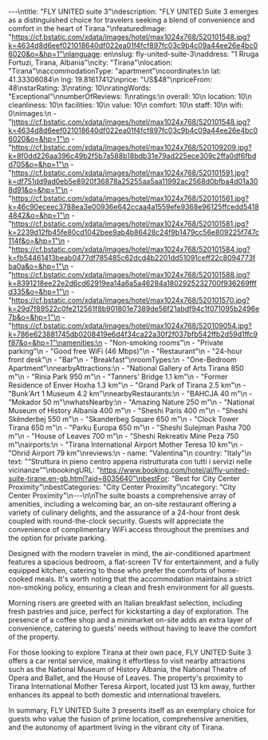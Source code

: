 ---\ntitle: "FLY UNITED suite 3"\ndescription: "FLY UNITED Suite 3 emerges as a distinguished choice for travelers seeking a blend of convenience and comfort in the heart of Tirana."\nfeaturedImage: "https://cf.bstatic.com/xdata/images/hotel/max1024x768/520101548.jpg?k=4634d8d6eef021018640df022ea01f4fcf897fc03c9b4c09a44ee26e4bc06020&o=&hp=1"\nlanguage: en\nslug: fly-united-suite-3\naddress: "1 Rruga Fortuzi, Tirana, Albania"\ncity: "Tirana"\nlocation: "Tirana"\naccommodationType: "apartment"\ncoordinates:\n  lat: 41.33306084\n  lng: 19.81617412\nprice: "US$48"\npriceFrom: 48\nstarRating: 3\nrating: 10\nratingWords: "Exceptional"\nnumberOfReviews: 1\nratings:\n  overall: 10\n  location: 10\n  cleanliness: 10\n  facilities: 10\n  value: 10\n  comfort: 10\n  staff: 10\n  wifi: 0\nimages:\n  - "https://cf.bstatic.com/xdata/images/hotel/max1024x768/520101548.jpg?k=4634d8d6eef021018640df022ea01f4fcf897fc03c9b4c09a44ee26e4bc06020&o=&hp=1"\n  - "https://cf.bstatic.com/xdata/images/hotel/max1024x768/520109209.jpg?k=8f0dd226aa396c49b2f5b7a588b18bdb31e79ad225ece309c2ffa0df6fbdd705&o=&hp=1"\n  - "https://cf.bstatic.com/xdata/images/hotel/max1024x768/520101591.jpg?k=df751dd9ad0eb5e8920f36878a25255aa5aa11992ac2568d0bfba4d01a308d91&o=&hp=1"\n  - "https://cf.bstatic.com/xdata/images/hotel/max1024x768/520101561.jpg?k=46c90eceec3788ea3e00936e642ccaa4a1559efe9368e96125ffcedd54184842&o=&hp=1"\n  - "https://cf.bstatic.com/xdata/images/hotel/max1024x768/520101581.jpg?k=2239d12fb45fe80cd1042bee9ab4b86428c24f9b1479cc56e809225f747c114f&o=&hp=1"\n  - "https://cf.bstatic.com/xdata/images/hotel/max1024x768/520101584.jpg?k=fb54461413beab0477df785485c62dcd4b2201dd51091ceff22c8094773fba0a&o=&hp=1"\n  - "https://cf.bstatic.com/xdata/images/hotel/max1024x768/520101588.jpg?k=8391218ee22e2d6cd62919ea14a6a5a46284a1802925232700f936269fffd335&o=&hp=1"\n  - "https://cf.bstatic.com/xdata/images/hotel/max1024x768/520101570.jpg?k=29d7f89522c0fe212561f8b901801e7389de56f21abdf94c1f071095b2496e7b&o=&hp=1"\n  - "https://cf.bstatic.com/xdata/images/hotel/max1024x768/520109054.jpg?k=786e623881745db0208419e6d4f34ca22a30f2f037bfb542ffb2d59d1ffc9f87&o=&hp=1"\namenities:\n  - "Non-smoking rooms"\n  - "Private parking"\n  - "Good free WiFi (46 Mbps)"\n  - "Restaurant"\n  - "24-hour front desk"\n  - "Bar"\n  - "Breakfast"\nroomTypes:\n  - "One-Bedroom Apartment"\nnearbyAttractions:\n  - "National Gallery of Arts Tirana 850 m"\n  - "Rinia Park 950 m"\n  - "Tanners' Bridge 1.1 km"\n  - "Former Residence of Enver Hoxha 1.3 km"\n  - "Grand Park of Tirana 2.5 km"\n  - "Bunk'Art 1 Museum 4.2 km"\nnearbyRestaurants:\n  - "BAHCJA 40 m"\n  - "Mokador 50 m"\nwhatsNearby:\n  - "Amazing Nature 250 m"\n  - "National Museum of History Albania 400 m"\n  - "Sheshi Paris 400 m"\n  - "Sheshi Skënderbej 550 m"\n  - "Skanderbeg Square 650 m"\n  - "Clock Tower Tirana 650 m"\n  - "Parku Europa 650 m"\n  - "Sheshi Sulejman Pasha 700 m"\n  - "House of Leaves 700 m"\n  - "Sheshi Rekreativ Mine Peza 750 m"\nairports:\n  - "Tirana International Airport Mother Teresa 10 km"\n  - "Ohrid Airport 79 km"\nreviews:\n  - name: "Valentina"\n    country: "Italy"\n    text: "“Struttura in pieno centro appena ristrutturata con tutti i servizi nelle vicinanze”"\nbookingURL: "https://www.booking.com/hotel/al/fly-united-suite-tirane.en-gb.html?aid=8035640"\nbestFor: "Best for City Center Proximity"\nbestCategories: "City Center Proximity"\ncategory: "City Center Proximity"\n---\n\nThe suite boasts a comprehensive array of amenities, including a welcoming bar, an on-site restaurant offering a variety of culinary delights, and the assurance of a 24-hour front desk coupled with round-the-clock security. Guests will appreciate the convenience of complimentary WiFi access throughout the premises and the option for private parking.

Designed with the modern traveler in mind, the air-conditioned apartment features a spacious bedroom, a flat-screen TV for entertainment, and a fully equipped kitchen, catering to those who prefer the comforts of home-cooked meals. It's worth noting that the accommodation maintains a strict non-smoking policy, ensuring a clean and fresh environment for all guests.

Morning risers are greeted with an Italian breakfast selection, including fresh pastries and juice, perfect for kickstarting a day of exploration. The presence of a coffee shop and a minimarket on-site adds an extra layer of convenience, catering to guests' needs without having to leave the comfort of the property.

For those looking to explore Tirana at their own pace, FLY UNITED Suite 3 offers a car rental service, making it effortless to visit nearby attractions such as the National Museum of History Albania, the National Theatre of Opera and Ballet, and the House of Leaves. The property's proximity to Tirana International Mother Teresa Airport, located just 13 km away, further enhances its appeal to both domestic and international travelers.

In summary, FLY UNITED Suite 3 presents itself as an exemplary choice for guests who value the fusion of prime location, comprehensive amenities, and the autonomy of apartment living in the vibrant city of Tirana.